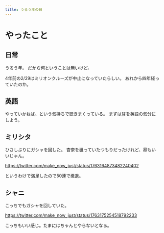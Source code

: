 ```yaml
---
title: うるう年の日
---
```


# やったこと

## 日常

うるう年。
だから何ということは無いけど。

4年前の2/29はミリオンクルーズが中止になっていたらしい。
あれから四年経っていたのか。

## 英語

やっていかねば、という気持ちで聴きまくっている。
まずは耳を英語の気分にしよう。

## ミリシタ

ひさしぶりにガシャを回した。
杏奈を狙っていたつもりだったけれど、昴もいいじゃん。

<https://twitter.com/make_now_just/status/1763164873482240402>

というわけで満足したので50連で撤退。

## シャニ

こっちでもガシャを回していた。

<https://twitter.com/make_now_just/status/1763175254518792233>

こっちもいい感じ。たまにはちゃんとやらないとなぁ。
